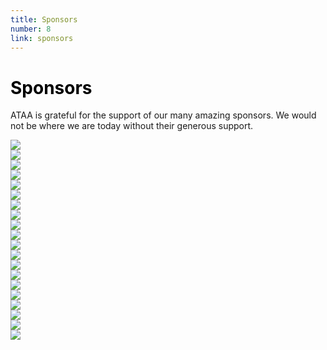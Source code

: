 ```yaml
---
title: Sponsors
number: 8
link: sponsors
---
```

<div class="container" style="padding: 0px">
	<div class="row">
		<div class="col-12">
			<h1 style="color: black">Sponsors</h1>
			<p>ATAA is grateful for the support of our many amazing sponsors. We would not be where we are today without their generous support.</p>
		</div>
	</div>
	<div class="row align-items-center" id="sponsor-rows">
		<div class="col-4 col-md-4 col-lg-4" id="sponsor-cols">
			<a href="https://www.telus.com/en/"><img class="img-fluid" src="/resources/img/sponsors/telus.png"></a>
		</div>
		<div class="col-4 col-md-4 col-lg-4" id="sponsor-cols">
			<a href="https://www.ledcor.com/"><img class="img-fluid" src="/resources/img/sponsors/ledcor.png"></a>
		</div>
		<div class="col-3 col-md-3 col-lg-3" id="sponsor-cols">
			<a href="https://www.surerus-murphy.com/"><img class="img-fluid" src="/resources/img/sponsors/surerus-murphy.png"></a>
		</div>
		<div class="col-4 col-md-4 col-lg-4" id="sponsor-cols">
			<a href="https://www.tetranex.com/"><img class="img-fluid" src="/resources/img/sponsors/tetranex.jpg"></a>
		</div>
		<div class="col-3 col-md-3 col-lg-3" id="sponsor-cols">
			<a href="https://www.peloton.com/"><img class="img-fluid" src="/resources/img/sponsors/peloton.png"></a>
		</div>
		<div class="col-3 col-md-3 col-lg-3" id="sponsor-cols">
			<a href="https://www.shingdigital.com/"><img class="img-fluid" src="/resources/img/sponsors/shing.png"></a>
		</div>
		<div class="col-3 col-md-3 col-lg-3" id="sponsor-cols">
			<img class="img-fluid" src="/resources/img/sponsors/brandt.svg">
		</div>
		<div class="col-3 col-md-3 col-lg-3" id="sponsor-cols">
			<a href="https://brentwoodprinting.com/"><img class="img-fluid" src="/resources/img/sponsors/brentwood.png"></a>
		</div>
		<div class="col-3 col-md-3 col-lg-3" id="sponsor-cols">
			<a href="https://www.valentinevolvo.com/"><img class="img-fluid" src="/resources/img/sponsors/valentine-volvo.svg"></a>
		</div>
		<div class="col-4 col-md-4 col-lg-4" id="sponsor-cols">
			<a href="https://www.mrlsolutions.com/"><img class="img-fluid" src="/resources/img/sponsors/mrl.png"></a>
		</div>
		<div class="col-4 col-md-4 col-lg-4" id="sponsor-cols">
			<a href="https://www.thorncliffefamilydental.com/"><img class="img-fluid" src="/resources/img/sponsors/tfd.jpg"></a>
		</div>
		<div class="col-4 col-md-4 col-lg-4" id="sponsor-cols">
			<a href="https://www.pandell.com/"><img class="img-fluid" src="/resources/img/sponsors/pandell.jpg"></a>
		</div>
		<div class="col-4 col-md-4 col-lg-4" id="sponsor-cols">
			<a href="https://ghaasfoundation.org"><img class="img-fluid" src="/resources/img/sponsors/gene-haas.png"></a>
		</div>
		<div class="col-4 col-md-4 col-lg-4" id="sponsor-cols">
			<a href="https://www.argosyfnd.org/"><img class="img-fluid" src="/resources/img/sponsors/argosy-foundation.jpg"></a>
		</div>
		<div class="col-4 col-md-4 col-lg-4" id="sponsor-cols">
			<a href="https://www.ilf.com/en-ca/"><img class="img-fluid" src="/resources/img/sponsors/ilf.png"></a>
		</div>
		<div class="col-4 col-md-4 col-lg-4" id="sponsor-cols">
			<a href="https://www.patronscan.com/"><img class="img-fluid" src="/resources/img/sponsors/patronscan.png"></a>
		</div>
		<div class="col-4 col-md-4 col-lg-4" id="sponsor-cols">
			<a href="https://polarcomm.ca/"><img class="img-fluid" src="/resources/img/sponsors/polar-comms.png"></a>
		</div>
		<div class="col-4 col-md-4 col-lg-4" id="sponsor-cols">
			<a href="https://www.aecon.com/"><img class="img-fluid" src="/resources/img/sponsors/aecon.png"></a>
		</div>
		<div class="col-4 col-md-4 col-lg-4" id="sponsor-cols">
			<a href="https://www.mottelectric.com/"><img class="img-fluid" src="/resources/img/sponsors/mott-telecom.jpg"></a>
		</div>
		<div class="col-4 col-md-4 col-lg-4" id="sponsor-cols">
			<a href="https://www.wesco.com"><img class="img-fluid" src="/resources/img/sponsors/wesco.jpg"></a>
		</div>
	</div>
</div>